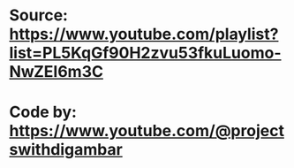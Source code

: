 # Source: https://www.youtube.com/playlist?list=PL5KqGf90H2zvu53fkuLuomo-NwZEI6m3C
# Code by: https://www.youtube.com/@projectswithdigambar
